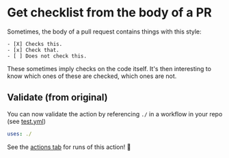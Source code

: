 # Get checklist from the body of a PR

Sometimes, the body of a pull request contains things with this style:

```
- [X] Checks this.
- [x] Check that.
- [ ] Does not check this.
```

These sometimes imply checks on the code itself. It's then interesting to know which ones of these are checked, which ones are not.


## Validate (from original)

You can now validate the action by referencing `./` in a workflow in your repo (see [test.yml](.github/workflows/test.yml))

```yaml
uses: ./
```

See the [actions tab](https://github.com/actions/typescript-action/actions) for runs of this action! :rocket:


